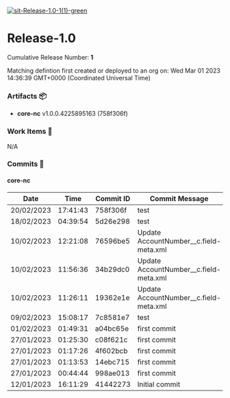 [![sit-Release-1.0-1(1)-green](https://img.shields.io/static/v1?label=sit&message=Release-1.0-1(1)&color=green)](#428e123821b2cfc149645d6fae7eac2c940afe28) 
<a id=428e123821b2cfc149645d6fae7eac2c940afe28></a>
# Release-1.0
 Cumulative Release Number: <b>1</b> 

Matching defintion first created or deployed to an org on: Wed Mar 01 2023 14:36:39 GMT+0000 (Coordinated Universal Time)
 ### Artifacts :package:
- **core-nc**     v1.0.0.4225895163 (758f306f)

### Work Items :gem:
N/A

### Commits :book:

#### core-nc
| Date       | Time     | Commit ID | Commit Message                         |
| ---------- | -------- | --------- | -------------------------------------- |
| 20/02/2023 | 17:41:43 | 758f306f  | test                                   |
| 18/02/2023 | 04:39:54 | 5d26e298  | test                                   |
| 10/02/2023 | 12:21:08 | 76596be5  | Update AccountNumber__c.field-meta.xml |
| 10/02/2023 | 11:56:36 | 34b29dc0  | Update AccountNumber__c.field-meta.xml |
| 10/02/2023 | 11:26:11 | 19362e1e  | Update AccountNumber__c.field-meta.xml |
| 09/02/2023 | 15:08:17 | 7c8581e7  | test                                   |
| 01/02/2023 | 01:49:31 | a04bc65e  | first commit                           |
| 27/01/2023 | 01:25:30 | c08f621c  | first commit                           |
| 27/01/2023 | 01:17:26 | 4f602bcb  | first commit                           |
| 27/01/2023 | 01:13:53 | 14ebc715  | first commit                           |
| 27/01/2023 | 00:44:44 | 998ae013  | first commit                           |
| 12/01/2023 | 16:11:29 | 41442273  | Initial commit                         |
